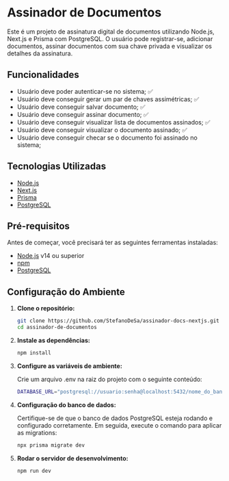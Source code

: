 # Assinador de Documentos

Este é um projeto de assinatura digital de documentos utilizando Node.js, Next.js e Prisma com PostgreSQL. O usuário pode registrar-se, adicionar documentos, assinar documentos com sua chave privada e visualizar os detalhes da assinatura.

## Funcionalidades

- Usuário deve poder autenticar-se no sistema; ✅
- Usuário deve conseguir gerar um par de chaves assimétricas; ✅
- Usuário deve conseguir salvar documento; ✅
- Usuário deve conseguir assinar documento; ✅
- Usuário deve conseguir visualizar lista de documentos assinados; ✅
- Usuário deve conseguir visualizar o documento assinado; ✅
- Usuário deve conseguir checar se o documento foi assinado no sistema;

## Tecnologias Utilizadas

- [Node.js](https://nodejs.org/)
- [Next.js](https://nextjs.org/)
- [Prisma](https://www.prisma.io/)
- [PostgreSQL](https://www.postgresql.org/)

## Pré-requisitos

Antes de começar, você precisará ter as seguintes ferramentas instaladas:

- [Node.js](https://nodejs.org/) v14 ou superior
- [npm](https://www.npmjs.com/)
- [PostgreSQL](https://www.postgresql.org/)

## Configuração do Ambiente

1. **Clone o repositório:**

   ```bash
   git clone https://github.com/StefanoDeSa/assinador-docs-nextjs.git
   cd assinador-de-documentos

2. **Instale as dependências:**

    ```bash
   npm install

3. **Configure as variáveis de ambiente:**
   
   Crie um arquivo .env na raiz do projeto com o seguinte conteúdo:
   ```bash
   DATABASE_URL="postgresql://usuario:senha@localhost:5432/nome_do_banco?schema=public"

5. **Configuração do banco de dados:**
   
   Certifique-se de que o banco de dados PostgreSQL esteja rodando e configurado corretamente. Em seguida, execute o comando para aplicar as migrations:
   ```bash
   npx prisma migrate dev

6. **Rodar o servidor de desenvolvimento:**

    ```bash
   npm run dev
